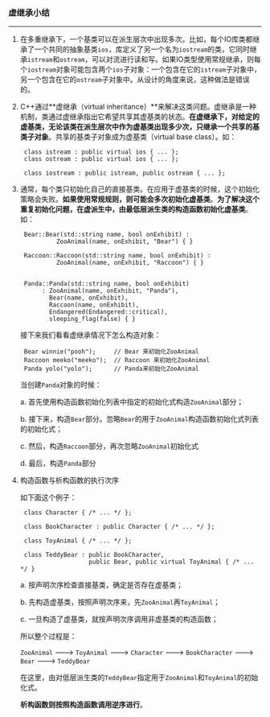 ### 虚继承小结
--------------

1. 在多重继承下，一个基类可以在派生层次中出现多次。比如，每个IO库类都继承了一个共同的抽象基类`ios`，库定义了另一个名为`iostream`的类，它同时继承`istream`和`ostream`，可以对流进行读和写。如果IO类型使用常规继承，则每个`iostream`对象可能包含两个`ios`子对象：一个包含在它的`istream`子对象中，另一个包含在它的`ostream`子对象中。从设计的角度来说，这种做法是错误的。


2. C++通过**虚继承（virtual inheritance）**来解决这类问题。虚继承是一种机制，类通过虚继承指出它希望共享其虚基类的状态。**在虚继承下，对给定的虚基类，无论该类在派生层次中作为虚基类出现多少次，只继承一个共享的基类子对象**。共享的基类子对象成为虚基类（virtual base class）。如：

		class istream : public virtual ios { ... };
		class ostream : public virtual ios { ... };
		
		class iostream : public istream, public ostream { ... };
		
3. 通常，每个类只初始化自己的直接基类。在应用于虚基类的时候，这个初始化策略会失败。**如果使用常规规则，则可能会多次初始化虚基类**。**为了解决这个重复初始化问题，在虚派生中，由最低层派生类的构造函数初始化虚基类**。如：


		Bear::Bear(std::string name, bool onExhibit) :
		         ZooAnimal(name, onExhibit, "Bear") { }
		         
		Raccoon::Raccoon(std::string name, bool onExhibit) :
		         ZooAnimal(name, onExhibit, "Raccoon") { }
		         
		         
		Panda::Panda(std::string name, bool onExhibit)
		     : ZooAnimal(name, onExhibit, "Panda"),
		       Bear(name, onExhibit),
		       Raccoon(name, onExhibit),
		       Endangered(Endangered::critical),
		       sleeping_flag(false) { }
		       

   接下来我们看看虚继承情况下怎么构造对象：
   
   		Bear winnie("pooh");     // Bear 来初始化ZooAnimal
   		Raccoon meeko("meeko");  // Raccoon 来初始化ZooAnimal
   		Panda yolo("yolo");      // Panda来初始化ZooAnimal
   		
   当创建`Panda`对象的时候：
   
   a. 首先使用构造函数初始化列表中指定的初始化式构造`ZooAnimal`部分；
   
   b. 接下来，构造`Bear`部分。忽略`Bear`的用于`ZooAnimal`构造函数初始化式列表的初始化式； 
   
   c. 然后，构造`Raccoon`部分，再次忽略`ZooAnimal`初始化式
   
   d. 最后，构造`Panda`部分
   
4. 构造函数与析构函数的执行次序

   如下面这个例子：
   
   		class Character { /* ... */ };
   		
   		class BookCharacter : public Character { /* ... */ };
   		
   		class ToyAnimal { /* ... */ };
   		
   		class TeddyBear : public BookCharacter,
   		                  public Bear, public virtual ToyAnimal { /* ... */ }
   		                  
   		                  
   a. 按声明次序检查直接基类，确定是否存在虚基类；
   
   b. 先构造虚基类，按照声明次序来，先`ZooAnimal`再`ToyAnimal`；
   
   c. 一旦构造了虚基类，就按声明次序调用非虚基类的构造函数；
   
   所以整个过程是：
   
   `ZooAnimal` ---> `ToyAnimal` ---> `Character` ---> `BookCharacter` ---> `Bear` ---> `TeddyBear`
   
   在这里，由对低层派生类的`TeddyBear`指定用于`ZooAnimal`和`ToyAnimal`的初始化式。
   
   **析构函数则按照构造函数调用逆序进行**。